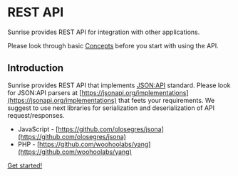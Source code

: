 # REST API
Sunrise provides REST API for integration with other applications.

Please look through basic [Concepts](../guide/#concepts) before you start with using the API.

## Introduction
Sunrise provides REST API that implements [JSON:API](https://jsonapi.org/) standard.
Please look for JSON:API parsers at [https://jsonapi.org/implementations](https://jsonapi.org/implementations) that feets
your requirements. We suggest to use next libraries for serialization and deserialization of API request/responses.
* JavaScript - [https://github.com/olosegres/jsona](https://github.com/olosegres/jsona)
* PHP - [https://github.com/woohoolabs/yang](https://github.com/woohoolabs/yang)

[Get started!](./get-started.md)
